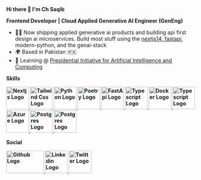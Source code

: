  **Hi there 👋 I'm Ch Saqib**

**Frontend Developer | Cloud Applied Generative AI Engineer (GenEng)**
 * 👨‍💻 Now shipping applied generative ai products and building api first design ai microservices. Build most stuff using the <a href="https://nextjs.org/"> nextjs14</a>,<a href="https://fastapi.tiangolo.com/"> fastapi</a>, modern-python, and the genai-stack
 * 🌍 Based in Pakistan 🇵🇰
 * 🧠 Learning @ <a href="https://www.piaic.org/">Presidential Initiative for Artificial Intelligence and Computing</a>

**Skills**


 **<a href="https://nextjs.org/">
  <img src="https://cdn.jsdelivr.net/gh/devicons/devicon@latest/icons/nextjs/nextjs-original.svg" alt="Nextjs Logo" width="60" height="60">
</a>**
**<a href="https://tailwindcss.com/">
  <img src="https://cdn.jsdelivr.net/gh/devicons/devicon@latest/icons/tailwindcss/tailwindcss-original.svg" alt="Tailwind Css Logo" width="60" height="60">
</a>**
**<a href="https://www.python.org/">
  <img src="https://cdn.jsdelivr.net/gh/devicons/devicon@latest/icons/python/python-original.svg" alt="Python Logo" width="60" height="60">
</a>**
**<a href="https://python-poetry.org/">
  <img src="https://cdn.jsdelivr.net/gh/devicons/devicon@latest/icons/poetry/poetry-original.svg" alt="Poetry Logo" width="60" height="60">
</a>**
**<a href="https://fastapi.tiangolo.com/">
  <img src="https://cdn.jsdelivr.net/gh/devicons/devicon@latest/icons/fastapi/fastapi-original.svg" alt="FastApi Logo" width="60" height="60">
</a>**
**<a href="https://www.typescriptlang.org/">
  <img src="https://cdn.jsdelivr.net/gh/devicons/devicon@latest/icons/typescript/typescript-original.svg" alt="Typescript Logo" width="60" height="60">
</a>**
**<a href="https://www.docker.com/">
  <img src="https://cdn.jsdelivr.net/gh/devicons/devicon@latest/icons/docker/docker-original.svg" alt="Docker Logo" width="60" height="60">
</a>**
**<a href="https://aws.amazon.com/free/?gclid=CjwKCAjwo6GyBhBwEiwAzQTmczygsthYWLASn6wUJoHTPsuCwLsDK7_Hszh2hME_8Rb5-u-lkK823BoC4DsQAvD_BwE&trk=3ab2e58b-706c-483a-b823-4661209f3fa5&sc_channel=ps&ef_id=CjwKCAjwo6GyBhBwEiwAzQTmczygsthYWLASn6wUJoHTPsuCwLsDK7_Hszh2hME_8Rb5-u-lkK823BoC4DsQAvD_BwE:G:s&s_kwcid=AL!4422!3!676949700693!e!!g!!azure!20656884922!151388762301&all-free-tier.sort-by=item.additionalFields.SortRank&all-free-tier.sort-order=asc&awsf.Free%20Tier%20Types=*all&awsf.Free%20Tier%20Categories=*all">
  <img src="https://cdn.jsdelivr.net/gh/devicons/devicon@latest/icons/amazonwebservices/amazonwebservices-original-wordmark.svg" alt="Typescript Logo" width="60" height="60">
</a>**
**<a href="https://azure.microsoft.com/en-us/free/search/?ef_id=_k_CjwKCAjwo6GyBhBwEiwAzQTmc3vyGp8R6s8x7BgEx5OcjYiwXhzSJ6nBb6-ksjDey7N1vLRW8lh7whoCoSwQAvD_BwE_k_&OCID=AIDcmm8ge9eggm_SEM__k_CjwKCAjwo6GyBhBwEiwAzQTmc3vyGp8R6s8x7BgEx5OcjYiwXhzSJ6nBb6-ksjDey7N1vLRW8lh7whoCoSwQAvD_BwE_k_&gad_source=1&gclid=CjwKCAjwo6GyBhBwEiwAzQTmc3vyGp8R6s8x7BgEx5OcjYiwXhzSJ6nBb6-ksjDey7N1vLRW8lh7whoCoSwQAvD_BwE">
  <img src="https://cdn.jsdelivr.net/gh/devicons/devicon@latest/icons/azure/azure-original.svg" alt="Azure Logo" width="60" height="60">
</a>**
**<a href="https://www.postgresql.org/">
  <img src="https://cdn.jsdelivr.net/gh/devicons/devicon@latest/icons/postgresql/postgresql-original.svg" alt="Postgres Logo" width="60" height="60">
</a>**
**<a href="https://react.dev/">
  <img src="https://cdn.jsdelivr.net/gh/devicons/devicon@latest/icons/react/react-original.svg" alt="Postgres Logo" width="60" height="60">
</a>**


**Social**


**<a href="https://github.com/Ch-Saqib?tab=repositories">
   <img src="https://www.webfx.com/wp-content/uploads/2022/08/github-logo.png" alt="Github Logo" width="100" height="60"/>
</a>**
**<a href="https://www.linkedin.com/in/saqib-imran-537759230/">
  <img src="https://cdn.jsdelivr.net/gh/devicons/devicon@latest/icons/linkedin/linkedin-original.svg" alt="Linkedin Logo" width="60" height="60">
</a>**
**<a href="/">
  <img src="https://img.freepik.com/free-vector/new-2023-twitter-logo-x-icon-design_1017-45418.jpg" alt="Twitter Logo" width="60" height="60" color="white">
</a>**

          
